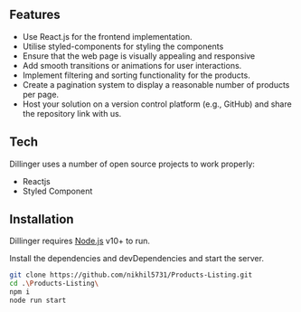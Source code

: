 ## Features
- Use React.js for the frontend implementation.
- Utilise styled-components for styling the components
- Ensure that the web page is visually appealing and responsive
- Add smooth transitions or animations for user interactions.
- Implement filtering and sorting functionality for the products.
- Create a pagination system to display a reasonable number of products per page.
- Host your solution on a version control platform (e.g., GitHub) and share the repository link with us.

## Tech

Dillinger uses a number of open source projects to work properly:

- Reactjs
- Styled Component

## Installation

Dillinger requires [Node.js](https://nodejs.org/) v10+ to run.

Install the dependencies and devDependencies and start the server.

```sh
git clone https://github.com/nikhil5731/Products-Listing.git
cd .\Products-Listing\
npm i
node run start
```